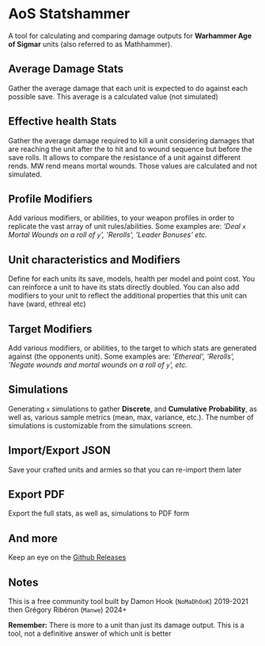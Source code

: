 # AoS Statshammer

A tool for calculating and comparing damage outputs for
**Warhammer Age of Sigmar** units (also referred to as Mathhammer).

## Average Damage Stats

Gather the average damage that each unit is expected to do against each possible save. This average is a calculated value (not simulated)

## Effective health Stats

Gather the average damage required to kill a unit considering damages that are reaching the unit after the to hit and to wound sequence but before the save rolls. It allows to compare the resistance of a unit against different rends. MW rend means mortal wounds. Those values are calculated and not simulated.

## Profile Modifiers

Add various modifiers, or abilities, to your weapon profiles in order to replicate the vast array of unit rules/abilities.
Some examples are: *'Deal `x` Mortal Wounds on a roll of `y`', 'Rerolls', 'Leader Bonuses' etc.*

## Unit characteristics and Modifiers

Define for each units its save, models, health per model and point cost. You can reinforce a unit to have its stats directly doubled. You can also add modifiers to your unit to reflect the additional properties that this unit can have (ward, ethreal etc)

## Target Modifiers

Add various modifiers, or abilities, to the target to which stats are generated against (the opponents unit).
Some examples are: *'Ethereal', 'Rerolls', 'Negate wounds and mortal wounds on a roll of `y`', etc.*

## Simulations

Generating `x` simulations to gather **Discrete**, and **Cumulative** **Probability**, as well as, various sample metrics (mean, max, variance, etc.).
The number of simulations is customizable from the simulations screen.

## Import/Export JSON

Save your crafted units and armies so that you can re-import them later

## Export PDF

Export the full stats, as well as, simulations to PDF form

## And more

Keep an eye on the [Github Releases](https://github.com/Manwe56/aos-statshammer/releases)

## Notes

This is a free community tool built by Damon Hook (`NoMaDhOoK`) 2019-2021 then Grégory Ribéron (`Manwe`) 2024+

**Remember:** There is more to a unit than just its damage output. This is a tool, not a definitive answer of which unit is better
